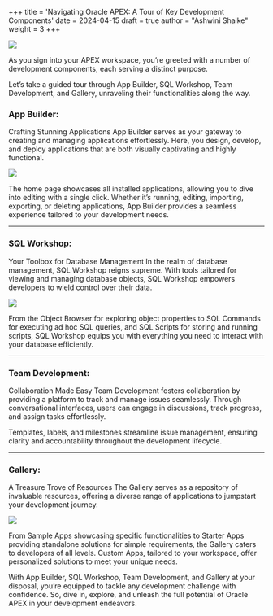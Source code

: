 +++
title = 'Navigating Oracle APEX: A Tour of Key Development Components'
date = 2024-04-15
draft = true
author = "Ashwini Shalke"
weight = 3
+++


![](https://cdn-images-1.medium.com/max/2400/1*cZ0Xlmq0erLxYLwE8TxTeQ.png)

As you sign into your APEX workspace, you’re greeted with a number of development components, each serving a distinct purpose.

Let’s take a guided tour through App Builder, SQL Workshop, Team Development, and Gallery, unraveling their functionalities along the way.

### App Builder:

Crafting Stunning Applications App Builder serves as your gateway to creating and managing applications effortlessly. Here, you design, develop, and deploy applications that are both visually captivating and highly functional.

![](https://cdn-images-1.medium.com/max/1600/1*s8MTD-cNmfi5HAzr3IWutw.png)

The home page showcases all installed applications, allowing you to dive into editing with a single click. Whether it’s running, editing, importing, exporting, or deleting applications, App Builder provides a seamless experience tailored to your development needs.

---

### SQL Workshop:

Your Toolbox for Database Management In the realm of database management, SQL Workshop reigns supreme. With tools tailored for viewing and managing database objects, SQL Workshop empowers developers to wield control over their data.

![](https://cdn-images-1.medium.com/max/1600/1*dt-3TeQdY-xkgNuFwfd6_Q.png)

From the Object Browser for exploring object properties to SQL Commands for executing ad hoc SQL queries, and SQL Scripts for storing and running scripts, SQL Workshop equips you with everything you need to interact with your database efficiently.

---

### Team Development:

Collaboration Made Easy Team Development fosters collaboration by providing a platform to track and manage issues seamlessly. Through conversational interfaces, users can engage in discussions, track progress, and assign tasks effortlessly.

Templates, labels, and milestones streamline issue management, ensuring clarity and accountability throughout the development lifecycle.

---

### Gallery:

A Treasure Trove of Resources The Gallery serves as a repository of invaluable resources, offering a diverse range of applications to jumpstart your development journey.

![](https://cdn-images-1.medium.com/max/1600/1*yCkmVTNWlr9Ejp4bA6nxkw.png)

From Sample Apps showcasing specific functionalities to Starter Apps providing standalone solutions for simple requirements, the Gallery caters to developers of all levels. Custom Apps, tailored to your workspace, offer personalized solutions to meet your unique needs.

With App Builder, SQL Workshop, Team Development, and Gallery at your disposal, you’re equipped to tackle any development challenge with confidence. So, dive in, explore, and unleash the full potential of Oracle APEX in your development endeavors.